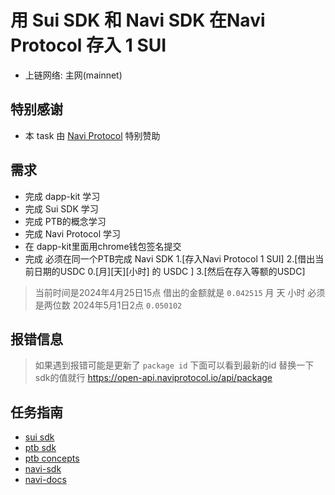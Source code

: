 # 用 Sui SDK 和 Navi SDK 在Navi Protocol 存入 1 SUI

- 上链网络: 主网(mainnet)

## 特别感谢

- 本 task 由 [Navi Protocol](https://app.naviprotocol.io) 特别赞助

## 需求

- 完成 dapp-kit 学习
- 完成 Sui SDK 学习
- 完成 PTB的概念学习
- 完成 Navi Protocol 学习
- 在 dapp-kit里面用chrome钱包签名提交
- 完成 必须在同一个PTB完成 Navi SDK 1.[存入Navi Protocol 1 SUI]  2.[借出当前日期的USDC 0.[月][天][小时] 的 USDC ]
  3.[然后在存入等额的USDC]

> 当前时间是2024年4月25日15点 借出的金额就是 `0.042515`   月 天 小时 必须是两位数 2024年5月1日2点  `0.050102`

## 报错信息

> 如果遇到报错可能是更新了  `package id` 下面可以看到最新的id 替换一下sdk的值就行
https://open-api.naviprotocol.io/api/package

## 任务指南

- [sui sdk](https://sdk.mystenlabs.com/typescript)
- [ptb sdk](https://sdk.mystenlabs.com/typescript/transaction-building/basics)
- [ptb concepts](https://docs.sui.io/concepts/transactions/prog-txn-blocks)
- [navi-sdk](https://github.com/naviprotocol/navi-sdk)
- [navi-docs](https://naviprotocol.gitbook.io/navi-protocol-developer-docs/how-to-interact-with-the-contract/navi-sdk/api-interface)